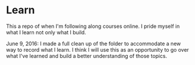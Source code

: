 # Learn
This a repo of when I'm following along courses online. I pride myself in what I learn not only what I build.


June 9, 2016: I made a full clean up of the folder to accommodate a new way to record what I learn. I think I will use this as an opportunity to go over what I've learned and build a better understanding of those topics.

